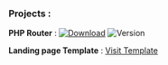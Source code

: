 ### Projects :

**PHP Router** : [![Download](https://img.shields.io/badge/Download-File-brightgreen)](https://github.com/vegalibrary/VegaRouter/archive/refs/tags/v1.0.0.zip) ![Version](https://img.shields.io/badge/Version-1.0.0-blue)

**Landing page Template** : [Visit Template](https://vegalibrary.github.io/ad-free-music/)
